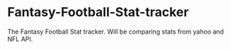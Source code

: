 # Fantasy-Football-Stat-tracker
The Fantasy Football Stat tracker. Will be comparing stats from yahoo and NFL API. 
